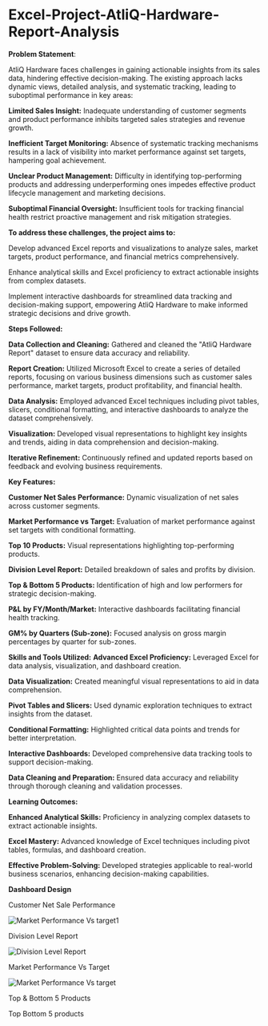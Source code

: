 # Excel-Project-AtliQ-Hardware-Report-Analysis

**Problem Statement**:

AtliQ Hardware faces challenges in gaining actionable insights from its sales data, hindering effective decision-making. The existing approach lacks dynamic views, detailed analysis, and systematic tracking, leading to suboptimal performance in key areas:

**Limited Sales Insight:** Inadequate understanding of customer segments and product performance inhibits targeted sales strategies and revenue growth.

**Inefficient Target Monitoring:** Absence of systematic tracking mechanisms results in a lack of visibility into market performance against set targets, hampering goal achievement.

**Unclear Product Management:** Difficulty in identifying top-performing products and addressing underperforming ones impedes effective product lifecycle management and marketing decisions.

**Suboptimal Financial Oversight:** Insufficient tools for tracking financial health restrict proactive management and risk mitigation strategies.

**To address these challenges, the project aims to:**

Develop advanced Excel reports and visualizations to analyze sales, market targets, product performance, and financial metrics comprehensively.

Enhance analytical skills and Excel proficiency to extract actionable insights from complex datasets.

Implement interactive dashboards for streamlined data tracking and decision-making support, empowering AtliQ Hardware to make informed strategic decisions and drive growth.

**Steps Followed:**

**Data Collection and Cleaning:** Gathered and cleaned the "AtliQ Hardware Report" dataset to ensure data accuracy and reliability.

**Report Creation:** Utilized Microsoft Excel to create a series of detailed reports, focusing on various business dimensions such as customer sales performance, market targets, product profitability, and financial health.

**Data Analysis:** Employed advanced Excel techniques including pivot tables, slicers, conditional formatting, and interactive dashboards to analyze the dataset comprehensively.

**Visualization:** Developed visual representations to highlight key insights and trends, aiding in data comprehension and decision-making.

**Iterative Refinement:** Continuously refined and updated reports based on feedback and evolving business requirements.

**Key Features:**

**Customer Net Sales Performance:** Dynamic visualization of net sales across customer segments.

**Market Performance vs Target:** Evaluation of market performance against set targets with conditional formatting.

**Top 10 Products:** Visual representations highlighting top-performing products.

**Division Level Report:** Detailed breakdown of sales and profits by division.

**Top & Bottom 5 Products:** Identification of high and low performers for strategic decision-making.

**P&L by FY/Month/Market:** Interactive dashboards facilitating financial health tracking.

**GM% by Quarters (Sub-zone):** Focused analysis on gross margin percentages by quarter for sub-zones.

**Skills and Tools Utilized:**
**Advanced Excel Proficiency:** Leveraged Excel for data analysis, visualization, and dashboard creation.

**Data Visualization:** Created meaningful visual representations to aid in data comprehension.

**Pivot Tables and Slicers:** Used dynamic exploration techniques to extract insights from the dataset.

**Conditional Formatting:** Highlighted critical data points and trends for better interpretation.

**Interactive Dashboards:** Developed comprehensive data tracking tools to support decision-making.

**Data Cleaning and Preparation:** Ensured data accuracy and reliability through thorough cleaning and validation processes.

**Learning Outcomes:**

**Enhanced Analytical Skills:** Proficiency in analyzing complex datasets to extract actionable insights.

**Excel Mastery:** Advanced knowledge of Excel techniques including pivot tables, formulas, and dashboard creation.

**Effective Problem-Solving:** Developed strategies applicable to real-world business scenarios, enhancing decision-making capabilities.

**Dashboard Design**

Customer Net Sale Performance

![Market Performance Vs target1](https://github.com/user-attachments/assets/4777d5ab-360a-4e1e-9039-dd6c08b6796a)

Division Level Report

![Division Level Report ](https://github.com/user-attachments/assets/a41b3759-e3c8-4ac5-b217-2339c1e2709e)

Market Performance Vs Target

![Market Performance Vs target](https://github.com/user-attachments/assets/71735b32-af13-4049-bc83-9b0f24d6205a)

Top & Bottom 5 Products

Top   Bottom 5 products
